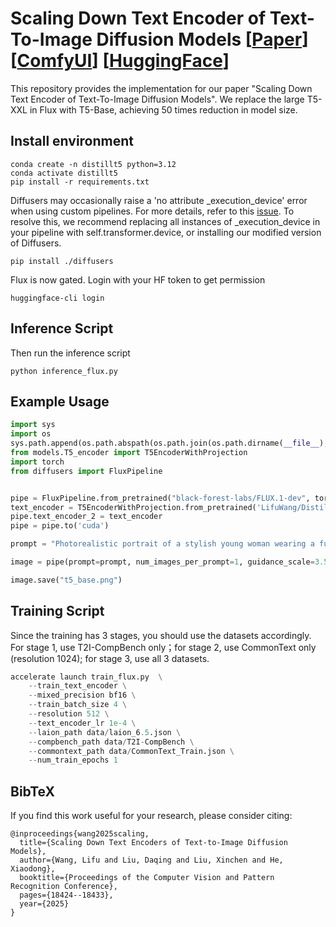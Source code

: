 # Scaling Down Text Encoder of Text-To-Image Diffusion Models [[Paper](https://arxiv.org/abs/2503.19897)] [[ComfyUI](https://github.com/LifuWang-66/DistillT5ComfyUI)] [[HuggingFace](https://huggingface.co/LifuWang/DistillT5)]
This repository provides the implementation for our paper "Scaling Down Text Encoder of Text-To-Image Diffusion Models". We replace the large T5-XXL in Flux with T5-Base, achieving 50 times reduction in model size.

## Install environment
```shell
conda create -n distillt5 python=3.12
conda activate distillt5
pip install -r requirements.txt
```

Diffusers may occasionally raise a 'no attribute _execution_device' error when using custom pipelines. For more details, refer to this [issue](https://github.com/huggingface/diffusers/issues/9180). To resolve this, we recommend replacing all instances of _execution_device in your pipeline with self.transformer.device, or installing our modified version of Diffusers.
```shell
pip install ./diffusers
```
Flux is now gated. Login with your HF token to get permission
```shell
huggingface-cli login
```
## Inference Script
Then run the inference script
```shell
python inference_flux.py
``` 
## Example Usage
```python
import sys
import os
sys.path.append(os.path.abspath(os.path.join(os.path.dirname(__file__), '..')))
from models.T5_encoder import T5EncoderWithProjection
import torch
from diffusers import FluxPipeline


pipe = FluxPipeline.from_pretrained("black-forest-labs/FLUX.1-dev", torch_dtype=torch.float16)
text_encoder = T5EncoderWithProjection.from_pretrained('LifuWang/DistillT5', torch_dtype=torch.float16)
pipe.text_encoder_2 = text_encoder
pipe = pipe.to('cuda')

prompt = "Photorealistic portrait of a stylish young woman wearing a futuristic golden sequined bodysuit that catches the light, creating a metallic, mirror-like effect. She is wearing large, reflective blue-tinted aviator sunglasses. Over her head, she wears headphones with metallic accents, giving a modern, cyber aesthetic."

image = pipe(prompt=prompt, num_images_per_prompt=1, guidance_scale=3.5, num_inference_steps=20).images[0]

image.save("t5_base.png")
``` 


## Training Script
Since the training has 3 stages, you should use the  datasets accordingly. For stage 1, use T2I-CompBench only；for stage 2, use CommonText only (resolution 1024); for stage 3, use all 3 datasets.
```python
accelerate launch train_flux.py  \
    --train_text_encoder \
    --mixed_precision bf16 \
    --train_batch_size 4 \
    --resolution 512 \
    --text_encoder_lr 1e-4 \
    --laion_path data/laion_6.5.json \
    --compbench_path data/T2I-CompBench \
    --commontext_path data/CommonText_Train.json \
    --num_train_epochs 1 
```

## BibTeX
If you find this work useful for your research, please consider citing:
```
@inproceedings{wang2025scaling,
  title={Scaling Down Text Encoders of Text-to-Image Diffusion Models},
  author={Wang, Lifu and Liu, Daqing and Liu, Xinchen and He, Xiaodong},
  booktitle={Proceedings of the Computer Vision and Pattern Recognition Conference},
  pages={18424--18433},
  year={2025}
}
```
